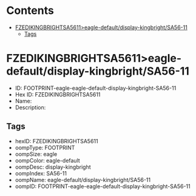 



Contents
========

* [FZEDIKINGBRIGHTSA5611>eagle-default/display-kingbright/SA56-11](#fzedikingbrightsa5611eagle-defaultdisplay-kingbrightsa56-11)
	* [Tags](#tags)

# FZEDIKINGBRIGHTSA5611>eagle-default/display-kingbright/SA56-11

- ID: FOOTPRINT-eagle-eagle-default-display-kingbright-SA56-11
- Hex ID: FZEDIKINGBRIGHTSA5611
- Name: 
- Description: 

## Tags

- hexID: FZEDIKINGBRIGHTSA5611
- oompType: FOOTPRINT
- oompSize: eagle
- oompColor: eagle-default
- oompDesc: display-kingbright
- oompIndex: SA56-11
- oompName: eagle-default/display-kingbright/SA56-11
- oompID: FOOTPRINT-eagle-eagle-default-display-kingbright-SA56-11
